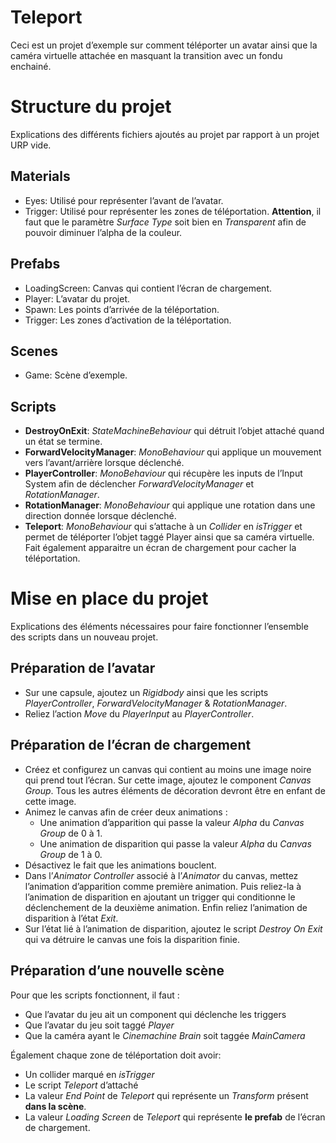 # Teleport

Ceci est un projet d’exemple sur comment téléporter un avatar ainsi que la caméra virtuelle attachée en masquant la transition avec un fondu enchainé.

# Structure du projet

Explications des différents fichiers ajoutés au projet par rapport à un projet URP vide.

## Materials

*	Eyes: Utilisé pour représenter l’avant de l’avatar.
*	Trigger: Utilisé pour représenter les zones de téléportation. **Attention**, il faut que le paramètre *Surface Type* soit bien en *Transparent* afin de pouvoir diminuer l’alpha de la couleur.

## Prefabs

* LoadingScreen: Canvas qui contient l’écran de chargement.
* Player: L’avatar du projet.
* Spawn: Les points d’arrivée de la téléportation.
* Trigger: Les zones d’activation de la téléportation.

## Scenes

* Game: Scène d’exemple.

## Scripts

* **DestroyOnExit**: *StateMachineBehaviour* qui détruit l’objet attaché quand un état se termine.
* **ForwardVelocityManager**: *MonoBehaviour* qui applique un mouvement vers l’avant/arrière lorsque déclenché.
* **PlayerController**: *MonoBehaviour* qui récupère les inputs de l’Input System afin de déclencher *ForwardVelocityManager* et *RotationManager*.
* **RotationManager**: *MonoBehaviour* qui applique une rotation dans une direction donnée lorsque déclenché.
* **Teleport**: *MonoBehaviour* qui s’attache à un *Collider* en *isTrigger* et permet de téléporter l’objet taggé Player ainsi que sa caméra virtuelle. Fait également apparaitre un écran de chargement pour cacher la téléportation.

# Mise en place du projet

Explications des éléments nécessaires pour faire fonctionner l’ensemble des scripts dans un nouveau projet.

## Préparation de l’avatar

* Sur une capsule, ajoutez un *Rigidbody* ainsi que les scripts *PlayerController*, *ForwardVelocityManager* & *RotationManager*.
* Reliez l’action *Move* du *PlayerInput* au *PlayerController*. 

## Préparation de l’écran de chargement 

* Créez et configurez un canvas qui contient au moins une image noire qui prend tout l’écran. Sur cette image, ajoutez le component *Canvas Group*. Tous les autres éléments de décoration devront être en enfant de cette image. 
* Animez le canvas afin de créer deux animations : 
	* Une animation d’apparition qui passe la valeur *Alpha* du *Canvas Group* de 0 à 1.
	* Une animation de disparition qui passe la valeur *Alpha* du *Canvas Group* de 1 à  0.
* Désactivez le fait que les animations bouclent.
* Dans l’*Animator Controller* associé à l’*Animator* du canvas, mettez l’animation d’apparition comme première animation. Puis reliez-la à l’animation de disparition en ajoutant un trigger qui conditionne le déclenchement de la deuxième animation. Enfin reliez l’animation de disparition à l’état *Exit*.
* Sur l’état lié à l’animation de disparition, ajoutez le script *Destroy On Exit* qui va détruire le canvas une fois la disparition finie.

## Préparation d’une nouvelle scène

Pour que les scripts fonctionnent, il faut :
* Que l’avatar du jeu ait un component qui déclenche les triggers
* Que l’avatar du jeu soit taggé *Player*
* Que la caméra ayant le *Cinemachine Brain* soit taggée *MainCamera*

Également chaque zone de téléportation doit avoir:

* Un collider marqué en *isTrigger*
* Le script *Teleport* d’attaché
* La valeur *End Point* de *Teleport* qui représente un *Transform* présent **dans la scène**.
* La valeur *Loading Screen* de *Teleport* qui représente **le prefab** de l’écran de chargement.